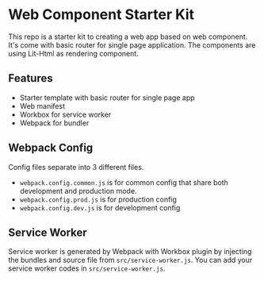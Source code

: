 # Web Component Starter Kit
This repo is a starter kit to creating a web app based on web component. It's come with basic router for single page application. The components are using Lit-Html as rendering component.

## Features
* Starter template with basic router for single page app
* Web manifest
* Workbox for service worker
* Webpack for bundler


## Webpack Config
Config files separate into 3 different files. 
* `webpack.config.common.js` is for common config that share both development and production mode.
* `webpack.config.prod.js` is for production config
* `webpack.config.dev.js` is for development config

## Service Worker
Service worker is generated by Webpack with Workbox plugin by injecting the bundles and source file from `src/service-worker.js`. You can add your service worker codes in `src/service-worker.js`.